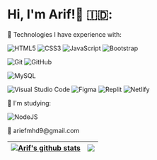# Hi, I'm Arif!👋 🇮🇩:

<p>🌟 Technologies I have experience with: </p>
 
![HTML5](https://img.shields.io/badge/html5-%23E34F26.svg?style=for-the-badge&logo=html5&logoColor=white)
![CSS3](https://img.shields.io/badge/css3-%231572B6.svg?style=for-the-badge&logo=css3&logoColor=white)
![JavaScript](https://img.shields.io/badge/javascript-%23323330.svg?style=for-the-badge&logo=javascript&logoColor=%23F7DF1E)
![Bootstrap](https://img.shields.io/badge/bootstrap-%23563D7C.svg?style=for-the-badge&logo=bootstrap&logoColor=white)
 
![Git](https://img.shields.io/badge/git-%23F05033.svg?style=for-the-badge&logo=git&logoColor=white)
![GitHub](https://img.shields.io/badge/github-%23121011.svg?style=for-the-badge&logo=github&logoColor=white)

![MySQL](https://img.shields.io/badge/mysql-%2300f.svg?style=for-the-badge&logo=mysql&logoColor=white)

![Visual Studio Code](https://img.shields.io/badge/Visual%20Studio%20Code-0078d7.svg?style=for-the-badge&logo=visual-studio-code&logoColor=white)
![Figma](https://img.shields.io/badge/figma-%23F24E1E.svg?style=for-the-badge&logo=figma&logoColor=white)
![Replit](https://img.shields.io/badge/Replit-DD1200?style=for-the-badge&logo=Replit&logoColor=white)
![Netlify](https://img.shields.io/badge/netlify-%23000000.svg?style=for-the-badge&logo=netlify&logoColor=#00C7B7)

 

<p>🌱 I'm studying: </p>

![NodeJS](https://img.shields.io/badge/node.js-6DA55F?style=for-the-badge&logo=node.js&logoColor=white)
 
<p>📧 ariefmhd9@gmail.com</p>

<div align="center">
  
| <a href="https://github.com/ariefmhd/github-readme-stats"><img align="center" src="https://github-readme-stats.vercel.app/api?username=ariefmhd&show_icons=true&include_all_commits=true&theme=buefy&hide_border=true" alt="Arif's github stats" /></a> | <a href="https://github.com/ariefmhd/github-readme-stats"><img align="center" src="https://github-readme-stats.vercel.app/api/top-langs/?username=ariefmhd&layout=compact&theme=buefy&hide_border=true" /></a> |
| ------------- | ------------- |


</div>
